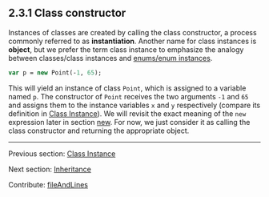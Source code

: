 ## 2.3.1 Class constructor

Instances of classes are created by calling the class constructor, a process commonly referred to as **instantiation**. Another name for class instances is **object**, but we prefer the term class instance to emphasize the analogy between classes/class instances and [enums/enum instances](types-enum-instance.md). 

```haxe
var p = new Point(-1, 65);
```
This will yield an instance of class `Point`, which is assigned to a variable named `p`. The constructor of `Point` receives the two arguments `-1` and `65` and assigns them to the instance variables `x` and `y` respectively (compare its definition in [Class Instance](types-class-instance.md)). We will revisit the exact meaning of the `new` expression later in section [new](expression-new.md). For now, we just consider it as calling the class constructor and returning the appropriate object.

---

Previous section: [Class Instance](types-class-instance.md)

Next section: [Inheritance](types-class-inheritance.md)

Contribute: [fileAndLines](https://github.com/HaxeFoundation/HaxeManual/blob/master/02-types.tex#L256-256)